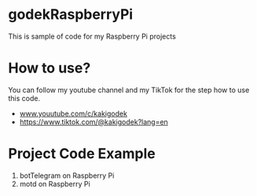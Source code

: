 # godekRaspberryPi
This is sample of code for my Raspberry Pi projects

# How to use?
You can follow my youtube channel and my TikTok for the step how to use this code.
- www.youutube.com/c/kakigodek
- https://www.tiktok.com/@kakigodek?lang=en

# Project Code Example
1. botTelegram on Raspberry Pi
2. motd on Raspberry Pi

